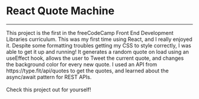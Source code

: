 # React Quote Machine
<hr>
This project is the first in the freeCodeCamp Front End Development Libraries curriculum. This was my first time using React, and I really enjoyed it. Despite some formatting troubles getting my CSS to style correctly, I was able to get it up and running! It generates a random quote on load using an useEffect hook, allows the user to Tweet the current quote, and changes the background color for every new quote. I used an API from https://type.fit/api/quotes to get the quotes, and learned about the async/await pattern for REST APIs. 
<br><br>
Check this project out for yourself!
